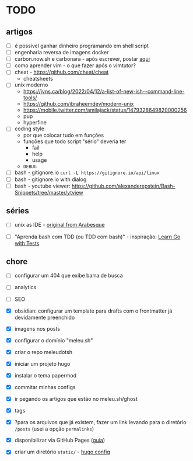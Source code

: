 # TODO


## artigos

- [ ] é possível ganhar dinheiro programando em shell script
- [ ] engenharia reversa de imagens docker
- [ ] carbon.now.sh e carbonara - após escrever, postar [aqui](https://twitter.com/gutocarvalho/status/1513562053415477253) 
- [ ] como aprender vim - o que fazer após o vimtutor?
- [ ] cheat - <https://github.com/cheat/cheat>
    - cheatsheets
- [ ] unix moderno
    - https://jvns.ca/blog/2022/04/12/a-list-of-new-ish--command-line-tools/
    - https://github.com/ibraheemdev/modern-unix
    - https://mobile.twitter.com/amilajack/status/1479328649820000256
    - pup
    - hyperfine
- [ ] coding style
  - por que colocar tudo em funções
  - funções que todo script "sério" deveria ter
      - fail
      - help
      - usage
  - `DEBUG`
- [ ] bash - gitignore.io `curl -L https://gitignore.io/api/linux`
- [ ] bash - gitignore.io with dialog
- [ ] bash - youtube viewer: <https://github.com/alexanderepstein/Bash-Snippets/tree/master/ytview>

## séries

- [ ] unix as IDE - [original from Arabesque](https://blog.sanctum.geek.nz/series/unix-as-ide/)
- [ ] "Aprenda bash com TDD (ou TDD com bash)" - inspiração: [Learn Go with Tests](https://quii.gitbook.io/learn-go-with-tests/)


## chore

- [ ] configurar um 404 que exibe barra de busca
- [ ] analytics
- [ ] SEO
- [x] obsidian: configurar um template para drafts com o frontmatter já devidamente preenchido
- [x] imagens nos posts
- [x] configurar o domínio "meleu.sh"
- [x] criar o repo meleudotsh
- [x] iniciar um projeto hugo
- [x] instalar o tema papermod
- [x] commitar minhas configs
- [x] ir pegando os artigos que estão no meleu.sh/ghost
- [x] tags
- [x] ?para os arquivos que já existem, fazer um link levando para o diretório `/posts` (usei a opção `permalinks`)
- [x] disponibilizar via GitHub Pages ([guia](https://www.jameswright.xyz/post/20200409/deploy_wowchemy_to_githubio/))
- [x] criar um diretório `static/` - [hugo config](https://gohugo.io/content-management/static-files/)

